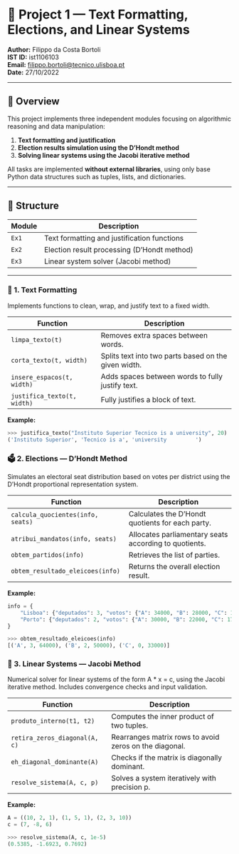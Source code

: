 # 🧩 Project 1 — Text Formatting, Elections, and Linear Systems

**Author:** Filippo da Costa Bortoli  
**IST ID:** ist1106103  
**Email:** filippo.bortoli@tecnico.ulisboa.pt  
**Date:** 27/10/2022  

---

## 🧠 Overview

This project implements three independent modules focusing on algorithmic reasoning and data manipulation:

1. **Text formatting and justification**  
2. **Election results simulation using the D’Hondt method**  
3. **Solving linear systems using the Jacobi iterative method**

All tasks are implemented **without external libraries**, using only base Python data structures such as tuples, lists, and dictionaries.

---

## 📂 Structure

| Module | Description |
|---------|-------------|
| `Ex1` | Text formatting and justification functions |
| `Ex2` | Election result processing (D’Hondt method) |
| `Ex3` | Linear system solver (Jacobi method) |

---

### 📝 1. Text Formatting

Implements functions to clean, wrap, and justify text to a fixed width.

| Function | Description |
|-----------|-------------|
| `limpa_texto(t)` | Removes extra spaces between words. |
| `corta_texto(t, width)` | Splits text into two parts based on the given width. |
| `insere_espacos(t, width)` | Adds spaces between words to fully justify text. |
| `justifica_texto(t, width)` | Fully justifies a block of text. |

**Example:**
```python
>>> justifica_texto("Instituto Superior Tecnico is a university", 20)
('Instituto Superior', 'Tecnico is a', 'university         ')
```


### 🗳️ 2. Elections — D’Hondt Method

Simulates an electoral seat distribution based on votes per district using the D’Hondt proportional representation system.


| Function | Description |
|-----------|-------------|
| `calcula_quocientes(info, seats)` | Calculates the D’Hondt quotients for each party. |
| `atribui_mandatos(info, seats)` | Allocates parliamentary seats according to quotients. |
| `obtem_partidos(info)` | Retrieves the list of parties. |
| `obtem_resultado_eleicoes(info)` | Returns the overall election result. |

**Example:**
```python
info = {
    "Lisboa": {"deputados": 3, "votos": {"A": 34000, "B": 28000, "C": 16000}},
    "Porto": {"deputados": 2, "votos": {"A": 30000, "B": 22000, "C": 17000}}
}

>>> obtem_resultado_eleicoes(info)
[('A', 3, 64000), ('B', 2, 50000), ('C', 0, 33000)]
```

### 🔢 3. Linear Systems — Jacobi Method
Numerical solver for linear systems of the form A * x = c, using the Jacobi iterative method.
Includes convergence checks and input validation.

| Function	| Description 
|-----------|-------------|
| `produto_interno(t1, t2)`	| Computes the inner product of two tuples.
| `retira_zeros_diagonal(A, c)`	| Rearranges matrix rows to avoid zeros on the diagonal.
| `eh_diagonal_dominante(A)`	| Checks if the matrix is diagonally dominant.
| `resolve_sistema(A, c, p)`	| Solves a system iteratively with precision p.

**Example:**
```python
A = ((10, 2, 1), (1, 5, 1), (2, 3, 10))
c = (7, -8, 6)

>>> resolve_sistema(A, c, 1e-5)
(0.5385, -1.6923, 0.7692)
```
